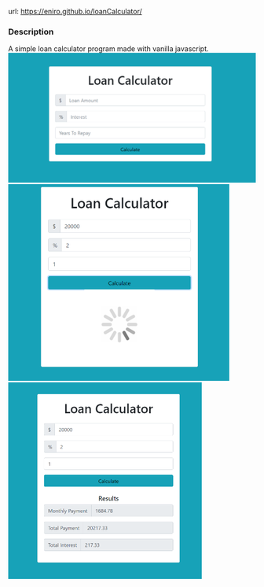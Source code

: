 url: https://eniro.github.io/loanCalculator/

<h3>Description</h3>
A simple loan calculator program made with vanilla javascript.

<img src="https://github.com/eniro/loanCalculator/blob/master/docs/Capture.PNG">

<img src="https://github.com/eniro/loanCalculator/blob/master/docs/Capture1.PNG" height="400">

<img src="https://github.com/eniro/loanCalculator/blob/master/docs/Capture2.PNG" height="400">


